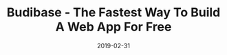 ---
title: "Budibase - The Fastest Way To Build A Web App For Free"
description: "When using Budibase to build a web app, you will experience speed, flexibility and fun. Because that's what building apps should be about - happiness"
type: build
layout: single
draft: false
date: 2019-02-31
---